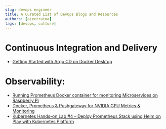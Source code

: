 ```yaml
---
slug: devops engineer
title: A Curated List of DevOps Blogs and Resources
authors: [ajeetraina]
tags: [devops, culture]
---
```



# Continuous Integration and Delivery

- [Getting Started with Argo CD on Docker Desktop](https://collabnix.com/getting-started-with-argocd-on-docker-desktop/)




# Observability:

- [Running Prometheus Docker container for monitoring Microservices on Raspberry Pi](https://collabnix.com/running-prometheus-docker-image-for-monitoring-microservices-on-raspberry-pi/)
- [Docker, Prometheus & Pushgateway for NVIDIA GPU Metrics & Monitoring](https://collabnix.com/docker-prometheus-pushgateway-for-nvidia-gpu-metrics-monitoring/)
- [Kubernetes Hands-on Lab #4 – Deploy Prometheus Stack using Helm on Play with Kubernetes Platform](https://collabnix.com/kubernetes-hands-on-lab-4-deploy-application-stack-using-helm-on-play-with-kubernetes-platform/)
